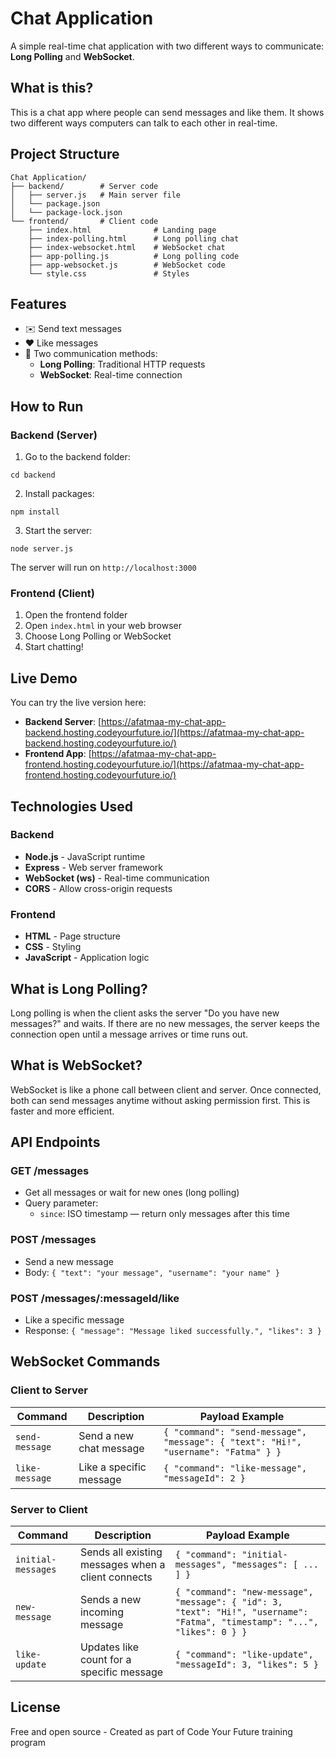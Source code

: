 # Chat Application

A simple real-time chat application with two different ways to communicate: **Long Polling** and **WebSocket**.

## What is this?

This is a chat app where people can send messages and like them. It shows two different ways computers can talk to each other in real-time.

## Project Structure

```
Chat Application/
├── backend/        # Server code
│   ├── server.js   # Main server file
│   └── package.json
│   └── package-lock.json
└── frontend/       # Client code
    ├── index.html              # Landing page
    ├── index-polling.html      # Long polling chat
    ├── index-websocket.html    # WebSocket chat
    ├── app-polling.js          # Long polling code
    ├── app-websocket.js        # WebSocket code
    └── style.css               # Styles
```

## Features

- ✉️ Send text messages
- ❤️ Like messages
- 🔄 Two communication methods:
  - **Long Polling**: Traditional HTTP requests
  - **WebSocket**: Real-time connection

## How to Run

### Backend (Server)

1. Go to the backend folder:
```
cd backend
```

2. Install packages:
```
npm install
```

3. Start the server:
```
node server.js
```

The server will run on `http://localhost:3000`

### Frontend (Client)

1. Open the frontend folder
2. Open `index.html` in your web browser
3. Choose Long Polling or WebSocket
4. Start chatting!

## Live Demo

You can try the live version here:

- **Backend Server**: [https://afatmaa-my-chat-app-backend.hosting.codeyourfuture.io/](https://afatmaa-my-chat-app-backend.hosting.codeyourfuture.io/)
- **Frontend App**: [https://afatmaa-my-chat-app-frontend.hosting.codeyourfuture.io/](https://afatmaa-my-chat-app-frontend.hosting.codeyourfuture.io/)

## Technologies Used

### Backend
- **Node.js** - JavaScript runtime
- **Express** - Web server framework
- **WebSocket (ws)** - Real-time communication
- **CORS** - Allow cross-origin requests

### Frontend
- **HTML** - Page structure
- **CSS** - Styling
- **JavaScript** - Application logic

## What is Long Polling?

Long polling is when the client asks the server "Do you have new messages?" and waits. If there are no new messages, the server keeps the connection open until a message arrives or time runs out.

## What is WebSocket?

WebSocket is like a phone call between client and server. Once connected, both can send messages anytime without asking permission first. This is faster and more efficient.

## API Endpoints

### GET /messages
- Get all messages or wait for new ones (long polling)
- Query parameter: 
  - `since`: ISO timestamp — return only messages after this time

### POST /messages
- Send a new message
- Body: `{ "text": "your message", "username": "your name" }`

### POST /messages/:messageId/like
- Like a specific message
- Response: `{ "message": "Message liked successfully.", "likes": 3 }`

## WebSocket Commands

### Client to Server

| Command        | Description             | Payload Example                                                                    |
| -------------- | ----------------------- | ---------------------------------------------------------------------------------- |
| `send-message` | Send a new chat message | `{ "command": "send-message", "message": { "text": "Hi!", "username": "Fatma" } }` |
| `like-message` | Like a specific message | `{ "command": "like-message", "messageId": 2 }`                                    |

### Server to Client

| Command            | Description                                        | Payload Example                                                                                                            |
| ------------------ | -------------------------------------------------- | -------------------------------------------------------------------------------------------------------------------------- |
| `initial-messages` | Sends all existing messages when a client connects | `{ "command": "initial-messages", "messages": [ ... ] }`                                                                   |
| `new-message`      | Sends a new incoming message                       | `{ "command": "new-message", "message": { "id": 3, "text": "Hi!", "username": "Fatma", "timestamp": "...", "likes": 0 } }` |
| `like-update`      | Updates like count for a specific message          | `{ "command": "like-update", "messageId": 3, "likes": 5 }`                                                                 |

## License

Free and open source - Created as part of Code Your Future training program